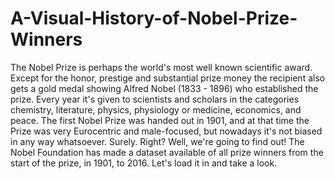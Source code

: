 

# A-Visual-History-of-Nobel-Prize-Winners
The Nobel Prize is perhaps the world's most well known scientific award. Except for the honor, 
prestige and substantial prize money the recipient also gets a gold medal showing Alfred Nobel (1833 - 1896) who established the prize. 
Every year it's given to scientists and scholars in the categories chemistry, literature, physics, physiology or medicine, economics, and peace. 
The first Nobel Prize was handed out in 1901, and at that time the Prize was very Eurocentric and male-focused, 
but nowadays it's not biased in any way whatsoever. Surely. Right?  Well, we're going to find out! 
The Nobel Foundation has made a dataset available of all prize winners from the start of the prize, in 1901, to 2016. Let's load it in and take a look.
